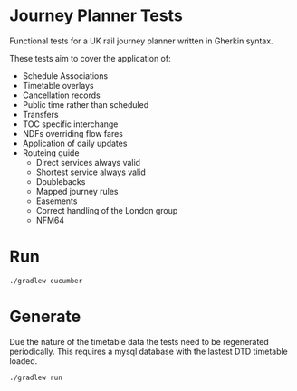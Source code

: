 # Journey Planner Tests

Functional tests for a UK rail journey planner written in Gherkin syntax.

These tests aim to cover the application of:

* Schedule Associations
* Timetable overlays
* Cancellation records
* Public time rather than scheduled
* Transfers
* TOC specific interchange
* NDFs overriding flow fares
* Application of daily updates
* Routeing guide
  * Direct services always valid
  * Shortest service always valid
  * Doublebacks
  * Mapped journey rules
  * Easements
  * Correct handling of the London group
  * NFM64

# Run

```
./gradlew cucumber
```

# Generate

Due the nature of the timetable data the tests need to be regenerated periodically. This requires a mysql database with the lastest DTD timetable loaded.

```
./gradlew run
```
